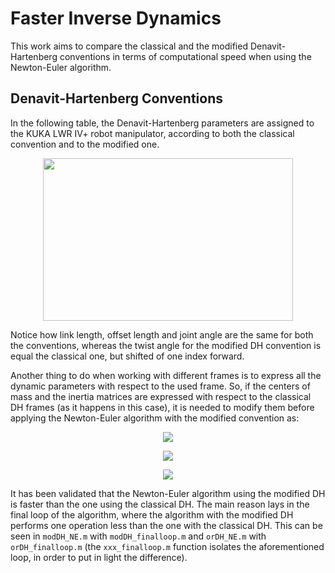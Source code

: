 # Faster Inverse Dynamics
This work aims to compare the classical and the modified Denavit-Hartenberg conventions in terms of computational speed when using the Newton-Euler algorithm.

## Denavit-Hartenberg Conventions
In the following table, the Denavit-Hartenberg parameters are assigned to the KUKA LWR IV+ robot manipulator, according to both the classical convention and to the modified one.

<p align="center"> <img width="400" height="260" src="https://user-images.githubusercontent.com/62264708/83118269-71badc00-a0ce-11ea-8b11-095c200efd5c.PNG"> </p>

Notice how link length, offset length and joint angle are the same for both the conventions, whereas the twist angle for the modified DH convention is equal the classical one, but shifted of one index forward.

Another thing to do when working with different frames is to express all the dynamic parameters with respect to the used frame. So, if the centers of mass and the inertia matrices are expressed with respect to the classical DH frames (as it happens in this case), it is needed to modify them before applying the Newton-Euler algorithm with the modified convention as:

<p align="center"> <img src="https://user-images.githubusercontent.com/62264708/83349146-cd859f00-a332-11ea-922b-84e7165ac957.png"> </p>
<p align="center"> <img src="https://user-images.githubusercontent.com/62264708/83349147-ce1e3580-a332-11ea-9ec1-9120bc0273ba.png"> </p>
<p align="center"> <img src="https://user-images.githubusercontent.com/62264708/83349148-ceb6cc00-a332-11ea-9dfe-48124cbbaabf.png"> </p>

It has been validated that the Newton-Euler algorithm using the modified DH is faster than the one using the classical DH. The main reason lays in the final loop of the algorithm, where the algorithm with the modified DH performs one operation less than the one with the classical DH. This can be seen in `modDH_NE.m` with `modDH_finalloop.m` and `orDH_NE.m` with `orDH_finalloop.m` (the `xxx_finalloop.m` function isolates the aforementioned loop, in order to put in light the difference).
